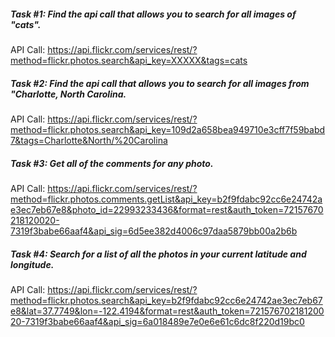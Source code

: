 ##### Task #1: Find the api call that allows you to search for all images of "cats".

API Call: https://api.flickr.com/services/rest/?method=flickr.photos.search&api_key=XXXXX&tags=cats

##### Task #2: Find the api call that allows you to search for all images from "Charlotte, North Carolina.

API Call: https://api.flickr.com/services/rest/?method=flickr.photos.search&api_key=109d2a658bea949710e3cff7f59babd7&tags=Charlotte&North/%20Carolina

##### Task #3: Get all of the comments for any photo.

API Call: https://api.flickr.com/services/rest/?method=flickr.photos.comments.getList&api_key=b2f9fdabc92cc6e24742ae3ec7eb67e8&photo_id=22993233436&format=rest&auth_token=72157670218120020-7319f3babe66aaf4&api_sig=6d5ee382d4006c97daa5879bb00a2b6b

##### Task #4: Search for a list of all the photos in your current latitude and longitude.
API Call: https://api.flickr.com/services/rest/?method=flickr.photos.search&api_key=b2f9fdabc92cc6e24742ae3ec7eb67e8&lat=37.7749&lon=-122.4194&format=rest&auth_token=72157670218120020-7319f3babe66aaf4&api_sig=6a018489e7e0e6e61c6dc8f220d19bc0
